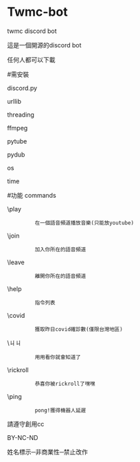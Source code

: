 # Twmc-bot
twmc discord bot

這是一個開源的discord bot

任何人都可以下載

#需安裝

discord.py

urllib

threading

ffmpeg

pytube

pydub

os

time

#功能 commands

\play        

             在一個語音頻道播放音樂(只能放youtube)
             
\join        

             加入你所在的語音頻道
             
\leave       

             離開你所在的語音頻道
             
\help        

             指令列表
             
\covid       

             獲取昨日covid確診數(僅限台灣地區)
             
\ㄐㄐ        

             用用看你就會知道了
             
\rickroll    

             恭喜你被rickroll了嘿嘿
             
\ping        

             pong!獲得機器人延遲
             
請遵守創用cc

BY-NC-ND

姓名標示─非商業性─禁止改作
